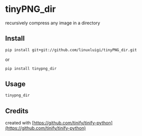 # tinyPNG_dir

recursively compress any image in a directory

## Install
```bash
pip install git+git://github.com/linuxluigi/tinyPNG_dir.git
```

or

```bash
pip install tinypng_dir
```

## Usage

```bash
tinypng_dir
```

## Credits
created with [https://github.com/tinify/tinify-python](https://github.com/tinify/tinify-python)
